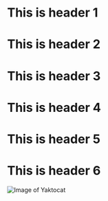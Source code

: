 # This is header 1
# This is header 2
# This is header 3
# This is header 4
# This is header 5
# This is header 6
![Image of Yaktocat](https://octodex.github.com/images/yaktocat.png)
